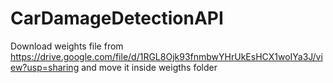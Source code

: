 # CarDamageDetectionAPI

Download weights file from https://drive.google.com/file/d/1RGL8Ojk93fnmbwYHrUkEsHCX1woIYa3J/view?usp=sharing and move it inside weigths folder
